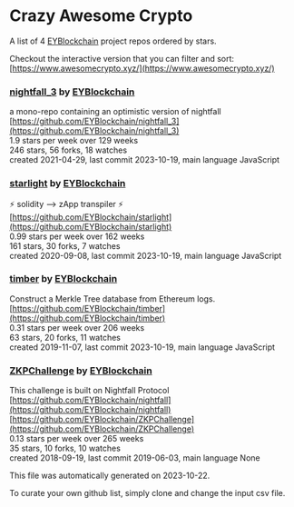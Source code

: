 # Crazy Awesome Crypto
A list of 4 [EYBlockchain](https://github.com/EYBlockchain) project repos ordered by stars.  

Checkout the interactive version that you can filter and sort: 
[https://www.awesomecrypto.xyz/](https://www.awesomecrypto.xyz/)  


### [nightfall_3](https://github.com/EYBlockchain/nightfall_3) by [EYBlockchain](https://github.com/EYBlockchain)  
a mono-repo containing an optimistic version of nightfall  
[https://github.com/EYBlockchain/nightfall_3](https://github.com/EYBlockchain/nightfall_3)  
1.9 stars per week over 129 weeks  
246 stars, 56 forks, 18 watches  
created 2021-04-29, last commit 2023-10-19, main language JavaScript  


### [starlight](https://github.com/EYBlockchain/starlight) by [EYBlockchain](https://github.com/EYBlockchain)  
:zap: solidity --> zApp transpiler :zap:  
[https://github.com/EYBlockchain/starlight](https://github.com/EYBlockchain/starlight)  
0.99 stars per week over 162 weeks  
161 stars, 30 forks, 7 watches  
created 2020-09-08, last commit 2023-10-19, main language JavaScript  


### [timber](https://github.com/EYBlockchain/timber) by [EYBlockchain](https://github.com/EYBlockchain)  
Construct a Merkle Tree database from Ethereum logs.  
[https://github.com/EYBlockchain/timber](https://github.com/EYBlockchain/timber)  
0.31 stars per week over 206 weeks  
63 stars, 20 forks, 11 watches  
created 2019-11-07, last commit 2023-10-19, main language JavaScript  


### [ZKPChallenge](https://github.com/EYBlockchain/ZKPChallenge) by [EYBlockchain](https://github.com/EYBlockchain)  
This challenge is built on Nightfall Protocol  
[https://github.com/EYBlockchain/nightfall](https://github.com/EYBlockchain/nightfall)  
[https://github.com/EYBlockchain/ZKPChallenge](https://github.com/EYBlockchain/ZKPChallenge)  
0.13 stars per week over 265 weeks  
35 stars, 10 forks, 10 watches  
created 2018-09-19, last commit 2019-06-03, main language None  


This file was automatically generated on 2023-10-22.  

To curate your own github list, simply clone and change the input csv file.  